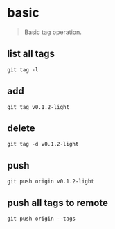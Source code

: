 # basic
> Basic tag operation.

## list all tags

```shell
git tag -l
```

## add

```shell
git tag v0.1.2-light
```

## delete

```shell
git tag -d v0.1.2-light
```

## push

```shell
git push origin v0.1.2-light
```

## push all tags to remote

```shell
git push origin --tags
```
